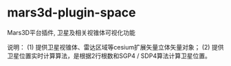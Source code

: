 # mars3d-plugin-space

Mars3D平台插件, 卫星及相关视锥体可视化功能

说明：
(1) 提供卫星视锥体、雷达区域等cesium扩展矢量立体矢量对象；
(2) 提供卫星位置实时计算算法，是根据2行根数和SGP4 / SDP4算法计算卫星位置。
 
 